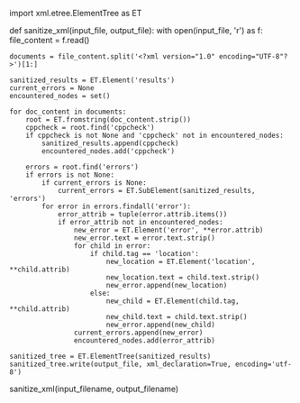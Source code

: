 import xml.etree.ElementTree as ET

def sanitize_xml(input_file, output_file):
    with open(input_file, 'r') as f:
        file_content = f.read()

    documents = file_content.split('<?xml version="1.0" encoding="UTF-8"?>')[1:]

    sanitized_results = ET.Element('results')
    current_errors = None
    encountered_nodes = set()

    for doc_content in documents:
        root = ET.fromstring(doc_content.strip())
        cppcheck = root.find('cppcheck')
        if cppcheck is not None and 'cppcheck' not in encountered_nodes:
            sanitized_results.append(cppcheck)
            encountered_nodes.add('cppcheck')
        
        errors = root.find('errors')
        if errors is not None:
            if current_errors is None:
                current_errors = ET.SubElement(sanitized_results, 'errors')
            for error in errors.findall('error'):
                error_attrib = tuple(error.attrib.items())
                if error_attrib not in encountered_nodes:
                    new_error = ET.Element('error', **error.attrib)
                    new_error.text = error.text.strip()
                    for child in error:
                        if child.tag == 'location':
                            new_location = ET.Element('location', **child.attrib)
                            new_location.text = child.text.strip()
                            new_error.append(new_location)
                        else:
                            new_child = ET.Element(child.tag, **child.attrib)
                            new_child.text = child.text.strip()
                            new_error.append(new_child)
                    current_errors.append(new_error)
                    encountered_nodes.add(error_attrib)

    sanitized_tree = ET.ElementTree(sanitized_results)
    sanitized_tree.write(output_file, xml_declaration=True, encoding='utf-8')

sanitize_xml(input_filename, output_filename)


